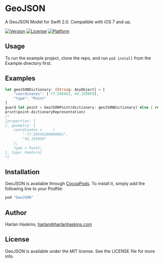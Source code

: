 # GeoJSON

A GeoJSON Model for Swift 2.0. Compatible with iOS 7 and up.

[![Version](https://img.shields.io/cocoapods/v/GeoJSON.svg?style=flat)](http://cocoapods.org/pods/GeoJSON)
[![License](https://img.shields.io/cocoapods/l/GeoJSON.svg?style=flat)](http://cocoapods.org/pods/GeoJSON)
[![Platform](https://img.shields.io/cocoapods/p/GeoJSON.svg?style=flat)](http://cocoapods.org/pods/GeoJSON)

## Usage

To run the example project, clone the repo, and run `pod install` from the Example directory first.

## Examples

```rust
let geoJSONDictionary: [String: AnyObject] = [
    "coordinates": [-77.595453, 43.155059],
    "type": "Point"
]
guard let point = GeoJSONPoint(dictionary: geoJSONDictionary) else { return }
print(point.dictionaryRepresentation)
/*
[properties: {
}, geometry: {
    coordinates =     (
        "-77.59545300000001",
        "43.155059"
    );
    type = Point;
}, type: Feature] 
*/
```

## Installation

GeoJSON is available through [CocoaPods](http://cocoapods.org). To install
it, simply add the following line to your Podfile:

```ruby
pod "GeoJSON"
```

## Author

Harlan Haskins, harlan@harlanhaskins.com

## License

GeoJSON is available under the MIT license. See the LICENSE file for more info.
